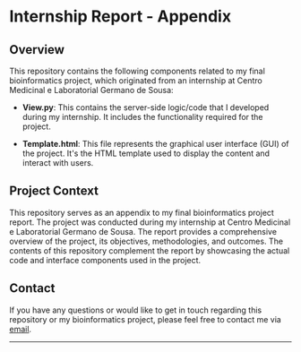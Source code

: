 # Internship Report - Appendix

## Overview
This repository contains the following components related to my final bioinformatics project, which originated from an internship at Centro Medicinal e Laboratorial Germano de Sousa:

- **View.py**: This contains the server-side logic/code that I developed during my internship. It includes the functionality required for the project.

- **Template.html**: This file represents the graphical user interface (GUI) of the project. It's the HTML template used to display the content and interact with users.

## Project Context
This repository serves as an appendix to my final bioinformatics project report. The project was conducted during my internship at Centro Medicinal e Laboratorial Germano de Sousa. The report provides a comprehensive overview of the project, its objectives, methodologies, and outcomes. The contents of this repository complement the report by showcasing the actual code and interface components used in the project.

## Contact
If you have any questions or would like to get in touch regarding this repository or my bioinformatics project, please feel free to contact me via [email](guilherme.vcc.silva@gmail.com).

---
